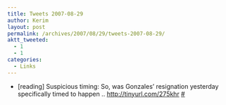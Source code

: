 ```yaml
---
title: Tweets 2007-08-29
author: Kerim
layout: post
permalink: /archives/2007/08/29/tweets-2007-08-29/
aktt_tweeted:
  - 1
  - 1
categories:
  - Links
---
```

  * [reading] Suspicious timing: So, was Gonzales’ resignation yesterday specifically timed to happen .. <a href="http://tinyurl.com/275khr" onclick="_gaq.push(['_trackEvent', 'outbound-article', 'http://tinyurl.com/275khr', 'http://tinyurl.com/275khr']);"  rel="nofollow">http://tinyurl.com/275khr</a> <a href="http://twitter.com/kerim/statuses/233832742" onclick="_gaq.push(['_trackEvent', 'outbound-article', 'http://twitter.com/kerim/statuses/233832742', '#']);" >#</a>

